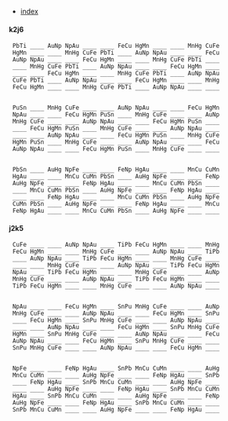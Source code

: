 
 - [index](index)

#### k2j6 

     PbTi ____ AuNp NpAu ____ ____ FeCu HgMn ____ ____ MnHg CuFe 
     HgMn ____ ____ MnHg CuFe PbTi ____ AuNp NpAu ____ ____ FeCu 
     AuNp NpAu ____ ____ FeCu HgMn ____ ____ MnHg CuFe PbTi ____ 
     ____ MnHg CuFe PbTi ____ AuNp NpAu ____ ____ FeCu HgMn ____ 
     ____ ____ FeCu HgMn ____ ____ MnHg CuFe PbTi ____ AuNp NpAu 
     CuFe PbTi ____ AuNp NpAu ____ ____ FeCu HgMn ____ ____ MnHg 
     FeCu HgMn ____ ____ MnHg CuFe PbTi ____ AuNp NpAu ____ ____ 


     PuSn ____ MnHg CuFe ____ ____ AuNp NpAu ____ ____ FeCu HgMn 
     NpAu ____ ____ FeCu HgMn PuSn ____ MnHg CuFe ____ ____ AuNp 
     MnHg CuFe ____ ____ AuNp NpAu ____ ____ FeCu HgMn PuSn ____ 
     ____ FeCu HgMn PuSn ____ MnHg CuFe ____ ____ AuNp NpAu ____ 
     ____ ____ AuNp NpAu ____ ____ FeCu HgMn PuSn ____ MnHg CuFe 
     HgMn PuSn ____ MnHg CuFe ____ ____ AuNp NpAu ____ ____ FeCu 
     AuNp NpAu ____ ____ FeCu HgMn PuSn ____ MnHg CuFe ____ ____ 


     PbSn ____ AuHg NpFe ____ ____ FeNp HgAu ____ ____ MnCu CuMn 
     HgAu ____ ____ MnCu CuMn PbSn ____ AuHg NpFe ____ ____ FeNp 
     AuHg NpFe ____ ____ FeNp HgAu ____ ____ MnCu CuMn PbSn ____ 
     ____ MnCu CuMn PbSn ____ AuHg NpFe ____ ____ FeNp HgAu ____ 
     ____ ____ FeNp HgAu ____ ____ MnCu CuMn PbSn ____ AuHg NpFe 
     CuMn PbSn ____ AuHg NpFe ____ ____ FeNp HgAu ____ ____ MnCu 
     FeNp HgAu ____ ____ MnCu CuMn PbSn ____ AuHg NpFe ____ ____ 


#### j2k5 

     CuFe ____ ____ AuNp NpAu ____ TiPb FeCu HgMn ____ ____ MnHg 
     FeCu HgMn ____ ____ MnHg CuFe ____ ____ AuNp NpAu ____ TiPb 
     ____ AuNp NpAu ____ TiPb FeCu HgMn ____ ____ MnHg CuFe ____ 
     ____ ____ MnHg CuFe ____ ____ AuNp NpAu ____ TiPb FeCu HgMn 
     NpAu ____ TiPb FeCu HgMn ____ ____ MnHg CuFe ____ ____ AuNp 
     MnHg CuFe ____ ____ AuNp NpAu ____ TiPb FeCu HgMn ____ ____ 
     TiPb FeCu HgMn ____ ____ MnHg CuFe ____ ____ AuNp NpAu ____ 


     NpAu ____ ____ FeCu HgMn ____ SnPu MnHg CuFe ____ ____ AuNp 
     MnHg CuFe ____ ____ AuNp NpAu ____ ____ FeCu HgMn ____ SnPu 
     ____ FeCu HgMn ____ SnPu MnHg CuFe ____ ____ AuNp NpAu ____ 
     ____ ____ AuNp NpAu ____ ____ FeCu HgMn ____ SnPu MnHg CuFe 
     HgMn ____ SnPu MnHg CuFe ____ ____ AuNp NpAu ____ ____ FeCu 
     AuNp NpAu ____ ____ FeCu HgMn ____ SnPu MnHg CuFe ____ ____ 
     SnPu MnHg CuFe ____ ____ AuNp NpAu ____ ____ FeCu HgMn ____ 


     NpFe ____ ____ FeNp HgAu ____ SnPb MnCu CuMn ____ ____ AuHg 
     MnCu CuMn ____ ____ AuHg NpFe ____ ____ FeNp HgAu ____ SnPb 
     ____ FeNp HgAu ____ SnPb MnCu CuMn ____ ____ AuHg NpFe ____ 
     ____ ____ AuHg NpFe ____ ____ FeNp HgAu ____ SnPb MnCu CuMn 
     HgAu ____ SnPb MnCu CuMn ____ ____ AuHg NpFe ____ ____ FeNp 
     AuHg NpFe ____ ____ FeNp HgAu ____ SnPb MnCu CuMn ____ ____ 
     SnPb MnCu CuMn ____ ____ AuHg NpFe ____ ____ FeNp HgAu ____ 


